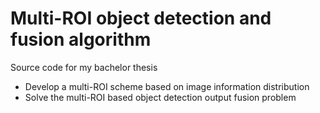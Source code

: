 # Multi-ROI object detection and fusion algorithm

Source code for my bachelor thesis

- Develop a multi-ROI scheme based on image information distribution
- Solve the multi-ROI based object detection output fusion problem